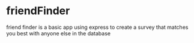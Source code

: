 # friendFinder
friend finder is a basic app using express to create a survey that matches you best with anyone else in the database
